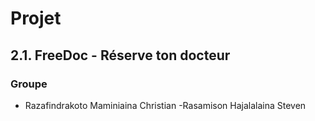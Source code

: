 # Projet 
## 2.1. FreeDoc - Réserve ton docteur 

### Groupe
- Razafindrakoto Maminiaina Christian
-Rasamison Hajalalaina Steven
